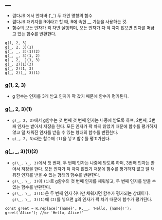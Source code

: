 ## \_\_
- 람다JS 에서 언더바 ('\_') 두 개인 명칭의 함수
- 람다JS 패키지를 R이라고 할 때, R에 속한 \_\_ 기능을 사용하는 것.
- 함수의 모든 인자가 꽉 차면 실행되며, 모든 인자가 다 꽉 차지 않으면 인자를 머금고 있는 함수를 반환한다.

```
g(1, 2, 3)
g(_, 2, 3)(1)
g(_, _, 3)(1)(2)
g(_, _, 3)(1, 2)
g(_, 2, _)(1, 3)
g(_, 2)(1)(3)
g(_, 2)(1, 3)
g(_, 2)(_, 3)(1)
```
### g(1, 2, 3)
- g 함수는 인자를 3개 받고 인자가 꽉 찼기 때문에 함수가 평가된다.

### g(\_, 2, 3)(1)
- `g(_, 2, 3)`에서 g함수는 첫 번째 첫 번째 인자는 나중에 받도록 하며, 2번째, 3번째 인자는 받아서 저장을 한다. 모든 인자가 꽉 차지 않았기 때문에 함수를 평가하지 않고 덜 채워진 인자를 받을 수 있는 형태의 함수를 반환한다.
- `g(_, 2, 3)`라는 함수에 `(1)`을 넣고 함수를 평ㅎ가한다.

### g(\_, \_, 3)(1)(2)
- `g(\_, \_, 3)`에서 첫 번째, 두 번째 인자는 나중에 받도록 하며, 3번째 인자는 받아서 저장을 한다. 모든 인자가 꽉 차지 않았기 때문에 함수를 평가하지 않고 덜 채워진 인자를 받을 수 있는 형태의 함수를 반환한다.
- `g(\_, \_, 3)`에 `(1)`로 g함수의 첫 번째 인자를 채워넣고, 두 번째 인자를 받을 수 있는 함수를 반환한다.
- `g(\_, \_, 3)(1)`은 두 번째 인자 하나만 채워지면 함수가 평가되는 상태이다. `g(\_, \_, 3)(1)`에 `(2)`를 넣으면 g의 인자가 꽉 차기 때문에 함수가 평가된다.

```
const greet = R.replace('{name}', R.__, 'Hello, {name}!');
greet('Alice'); //=> 'Hello, Alice!'
```
